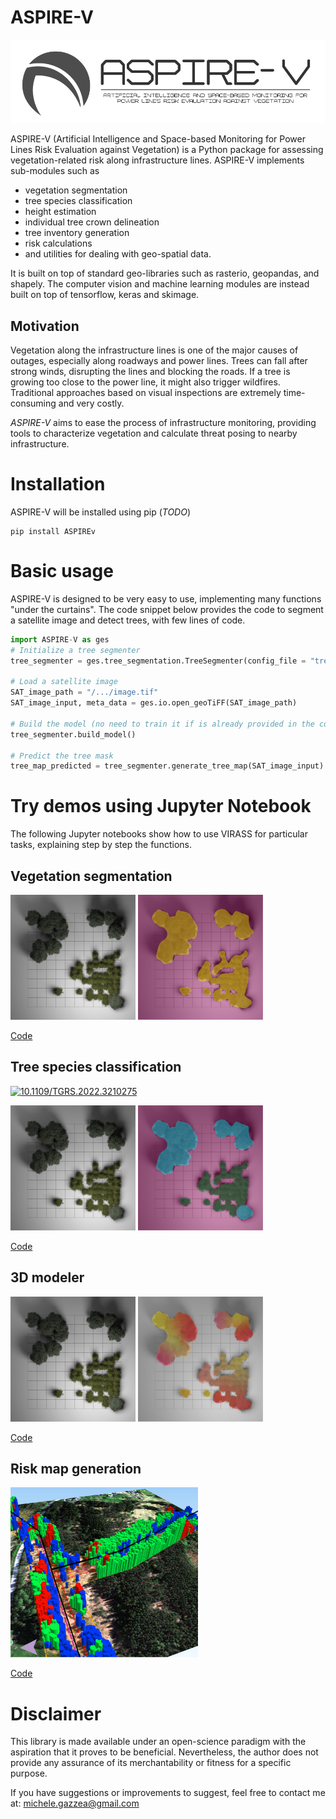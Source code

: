 # ASPIRE-V


![img](docs/logo2.png)

ASPIRE-V (Artificial Intelligence and Space-based Monitoring for Power Lines Risk Evaluation against Vegetation) is a Python package for assessing vegetation-related risk along infrastructure lines. ASPIRE-V implements sub-modules such as
- vegetation segmentation
- tree species classification
- height estimation
- individual tree crown delineation
- tree inventory generation
- risk calculations 
- and utilities for dealing with geo-spatial data.

It is built on top of standard geo-libraries such as rasterio, geopandas, and shapely. The computer vision and machine learning modules are instead built on top of tensorflow, keras and skimage.


## Motivation

 Vegetation along the infrastructure lines is one of the major causes of outages, especially along roadways and power lines. Trees can fall after strong winds, disrupting the lines and blocking the roads. If a tree is growing too close to the power line, it might also trigger wildfires.
 Traditional approaches based on visual inspections are extremely time-consuming and very costly.
 
 *ASPIRE-V* aims to ease the process of infrastructure monitoring, providing tools to characterize vegetation and calculate threat posing to nearby infrastructure.
  


# Installation

ASPIRE-V will be installed using pip (*TODO*)

```
pip install ASPIREv
```

# Basic usage

ASPIRE-V is designed to be very easy to use, implementing many functions "under the curtains". 
The code snippet below provides the code to segment a satellite image and detect trees, with few lines of code.

```Python
import ASPIRE-V as ges
# Initialize a tree segmenter
tree_segmenter = ges.tree_segmentation.TreeSegmenter(config_file = "tree_segmenter_config.yaml")

# Load a satellite image
SAT_image_path = "/.../image.tif"
SAT_image_input, meta_data = ges.io.open_geoTiFF(SAT_image_path)

# Build the model (no need to train it if is already provided in the configuration file)
tree_segmenter.build_model()

# Predict the tree mask
tree_map_predicted = tree_segmenter.generate_tree_map(SAT_image_input)
```


# Try demos using Jupyter Notebook

The following Jupyter notebooks show how to use VIRASS for particular tasks, explaining step by step the functions. 


## Vegetation segmentation 

<p float="left">
<img src="images/readme/tree_top.jpg" width="200"/>
<img src="images/readme/tree_segmentation.png" width="200"/>
</p>

[Code](/Block_tree_segmentation.ipynb)

## Tree species classification

[![10.1109/TGRS.2022.3210275](http://img.shields.io/badge/DOI-10.1101/2021.01.08.425840-B31B1B.svg)](https://ieeexplore.ieee.org/abstract/document/9905623)

<p float="left">
<img src="images/readme/tree_top.jpg" width="200"/>
<img src="images/readme/tree_species.png" width="200"/>
</p>

[Code](/Block_tree_species_classification.ipynb)


## 3D modeler

<p float="left">
<img src="images/readme/tree_top.jpg" width="200"/>
<img src="images/readme/nDSM.png" width="200"/>
</p>

[Code](/Block_tree_height_estimation.ipynb)


## Risk map generation

<img src="images/readme/tree_inventory_3D_2.png" width="300">

[Code](/main.ipynb) 


# Disclaimer

This library is made available under an open-science paradigm with the aspiration that it proves to be beneficial. Nevertheless, the author does not provide any assurance of its merchantability or fitness for a specific purpose.

If you have suggestions or improvements to suggest, feel free to contact me at: michele.gazzea@gmail.com




 
